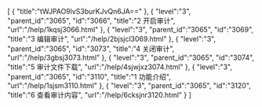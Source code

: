 [
	{
		"title":"tWJPAO9lvS3burKJvQn6JA=="
	},
	{
		"level":"3",
		"parent_id":"3065",
		"id":"3066",
		"title":"2 开启审计",
		"url":"/help/1kqsj3066.html"
	},
	{
		"level":"3",
		"parent_id":"3065",
		"id":"3069",
		"title":"3  编辑审计",
		"url":"/help/2bjsjcl3069.html"
	},
	{
		"level":"3",
		"parent_id":"3065",
		"id":"3073",
		"title":"4 关闭审计",
		"url":"/help/3gbsj3073.html"
	},
	{
		"level":"3",
		"parent_id":"3065",
		"id":"3074",
		"title":"5  审计文件下载",
		"url":"/help/4sjwjxz3074.html"
	},
	{
		"level":"3",
		"parent_id":"3065",
		"id":"3110",
		"title":"1  功能介绍",
		"url":"/help/1sjsm3110.html"
	},
	{
		"level":"3",
		"parent_id":"3065",
		"id":"3120",
		"title":"6 查看审计内容",
		"url":"/help/6cksjnr3120.html"
	}
]